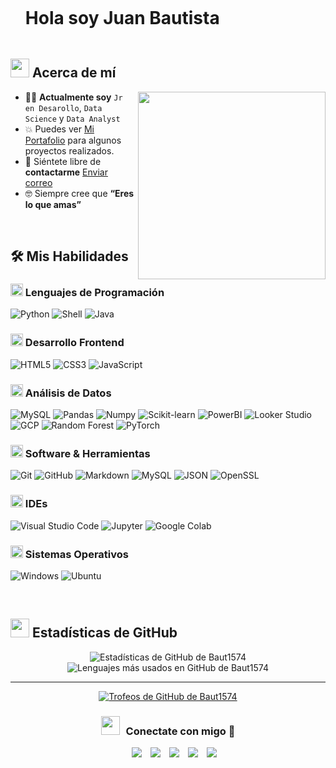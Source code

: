 <!-- Encabezado -->
<div id="user-content-toc">
  <ul align="left">
    <summary><h1 style="display: inline-block">Hola soy Juan Bautista</h1></summary>
  </ul>
</div>

<!-- Sobre mí -->
## <picture><img src="https://github.com/7oSkaaa/7oSkaaa/blob/main/Images/about_me.gif?raw=true" width=30px></picture> Acerca de mí

<picture> 
  <img align="right" src="https://media.giphy.com/media/SWoSkN6DxTszqIKEqv/giphy.gif" width=300px>
</picture>

- 👨‍💻 **Actualmente soy** `Jr en Desarollo`, `Data Science` y `Data Analyst`  
- 💥 Puedes ver [Mi Portafolio]([https://baut1574.github.io](https://github.com/Baut1574?tab=repositories)) para algunos proyectos realizados.  
- 📧 Siéntete libre de **contactarme** [Enviar correo](mailto:juanbautista0404@gmail.com)  
- 🤓 Siempre cree que **“Eres lo que amas”**  

<br>

<!-- Habilidades -->
## 🛠️ Mis Habilidades

### <picture><img src="https://github.com/7oSkaaa/7oSkaaa/blob/main/Images/Programming_Languages.gif?raw=true" width=20px></picture> Lenguajes de Programación

![Python](https://img.shields.io/badge/Python-3776AB?style=flat-square&logo=Python&logoColor=white)
![Shell](https://img.shields.io/badge/Shell-FFD500?style=flat-square&logo=Shell&logoColor=white)
![Java](https://img.shields.io/badge/Java-007396?style=flat-square&logo=Java&logoColor=white)

### <picture><img src="https://github.com/7oSkaaa/7oSkaaa/blob/main/Images/Front_End.gif?raw=true" width=20px></picture> Desarrollo Frontend

![HTML5](https://img.shields.io/badge/HTML-E34F26?style=flat-square&logo=HTML5&logoColor=white)
![CSS3](https://img.shields.io/badge/CSS-1572B6?style=flat-square&logo=CSS3&logoColor=white)
![JavaScript](https://img.shields.io/badge/JavaScript-F7DF1E?style=flat-square&logo=JavaScript&logoColor=white)

### <picture><img src="https://github.com/7oSkaaa/7oSkaaa/blob/main/Images/CP_PS.gif?raw=true" width=20px></picture> Análisis de Datos

![MySQL](https://img.shields.io/badge/MySQL-4479A1?style=flat-square&logo=MySQL&logoColor=white)
![Pandas](https://img.shields.io/badge/Pandas-150458?style=flat-square&logo=pandas&logoColor=white)
![Numpy](https://img.shields.io/badge/Numpy-013243?style=flat-square&logo=Numpy&logoColor=white)
![Scikit-learn](https://img.shields.io/badge/ScikitLearn-F7931E?style=flat-square&logo=Scikit-learn&logoColor=white)
![PowerBI](https://img.shields.io/badge/PowerBI-F2C811?style=flat-square&logo=PowerBI&logoColor=white)
![Looker Studio](https://img.shields.io/badge/Looker_Studio-4285F4?style=flat-square&logo=google&logoColor=white)
![GCP](https://img.shields.io/badge/GCP-4285F4?style=flat-square&logo=googlecloud&logoColor=white)
![Random Forest](https://img.shields.io/badge/Random_Forest-228B22?style=flat-square&logo=tree&logoColor=white)
![PyTorch](https://img.shields.io/badge/PyTorch-EE4C2C?style=flat-square&logo=PyTorch&logoColor=white)  



### <picture><img src="https://github.com/7oSkaaa/7oSkaaa/blob/main/Images/Software_Tools.gif?raw=true" width=20px></picture> Software & Herramientas

![Git](https://img.shields.io/badge/Git-F05032?style=flat-square&logo=Git&logoColor=white)
![GitHub](https://img.shields.io/badge/GitHub-181717?style=flat-square&logo=GitHub&logoColor=white)
![Markdown](https://img.shields.io/badge/Markdown-000000?style=flat-square&logo=Markdown&logoColor=white)
![MySQL](https://img.shields.io/badge/MySQL-4479A1?style=flat-square&logo=MySQL&logoColor=white)
![JSON](https://img.shields.io/badge/JSON-000000?style=flat-square&logo=JSON&logoColor=white)
![OpenSSL](https://img.shields.io/badge/OpenSSL-721412?style=flat-square&logo=OpenSSL&logoColor=white)

### <picture><img src="https://github.com/7oSkaaa/7oSkaaa/blob/main/Images/IDEs.gif?raw=true" width=20px></picture> IDEs

![Visual Studio Code](https://img.shields.io/badge/Visual_Studio_Code-007ACC?style=flat-square&logo=Visual-Studio-Code&logoColor=white)
![Jupyter](https://img.shields.io/badge/Jupyter-F37626?style=flat-square&logo=Jupyter&logoColor=white)
![Google Colab](https://img.shields.io/badge/Google_Colab-F9AB00?style=flat-square&logo=googlecolab&logoColor=white)

### <picture><img src="https://github.com/7oSkaaa/7oSkaaa/blob/main/Images/OS.gif?raw=true" width=20px></picture> Sistemas Operativos

![Windows](https://img.shields.io/badge/Windows-0078D6?style=flat-square&logo=Windows&logoColor=white)
![Ubuntu](https://img.shields.io/badge/Ubuntu-E95420?style=flat-square&logo=Ubuntu&logoColor=white)

<br>

<!-- Estadísticas -->
## <picture><img src="https://github.com/7oSkaaa/7oSkaaa/blob/main/Images/Statistics.gif?raw=true" width=30px></picture> Estadísticas de GitHub

<div align="center">

<!-- Stats generales -->
<img src="https://github-readme-stats.vercel.app/api?username=Baut1574&theme=dark&show_icons=true&count_private=true" alt="Estadísticas de GitHub de Baut1574" />

<!-- Lenguajes más usados -->
<img src="https://github-readme-stats.vercel.app/api/top-langs/?username=Baut1574&theme=dark&layout=compact&langs_count=7&hide_border=false" alt="Lenguajes más usados en GitHub de Baut1574" />

</div>

---

<div align="center">
  <a href="https://github.com/ryo-ma/github-profile-trophy" title="Ver más trofeos">
      <img src="https://github-profile-trophy.vercel.app/?username=Baut1574&theme=radical&row=1&column=7&margin-h=15&margin-w=5&no-bg=true" alt="Trofeos de GitHub de Baut1574" />
  </a>
</div>


<!-- Social Media -->
<h3 align="center" > <img src="https://media.giphy.com/media/iY8CRBdQXODJSCERIr/giphy.gif" width="30" height="30" style="margin-right: 10px;">Conectate con migo 🤝 </h3>

<p align="center">

 <div align="center"  class="icons-social" style="margin-left: 10px;">
        <a style="margin-left: 10px;"  target="_blank" href="https://www.linkedin.com/in/juan-bautista-data-scientist/">
			<img src="https://img.icons8.com/doodle/40/000000/linkedin--v2.png"></a>  
        <a style="margin-left: 10px;" target="_blank" href="https://github.com/Baut1574">
		<img src="https://img.icons8.com/doodle/40/000000/github--v1.png"></a>
		<a style="margin-left: 10px;" target="_blank" href="https://stackoverflow.com/users/24717562/juan-bautista">
				<img src="https://img.icons8.com/external-tal-revivo-color-tal-revivo/40/000000/external-stack-overflow-is-a-question-and-answer-site-for-professional-logo-color-tal-revivo.png"></a>
        <a style="margin-left: 10px;" target="_blank" href="https://www.instagram.com/juan.bautista_722/">
			<img src="https://img.icons8.com/doodle/40/000000/instagram-new--v2.png"></a>
		<a style="margin-left: 10px;" target="_blank" href="https://x.com/BautistaRTHV">
			<img src="https://img.icons8.com/doodle/1x/twitter-squared--v2.png" ></a>
</div>
